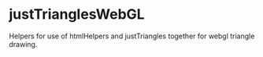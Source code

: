 # justTrianglesWebGL
Helpers for use of htmlHelpers and justTriangles together for webgl triangle drawing.
